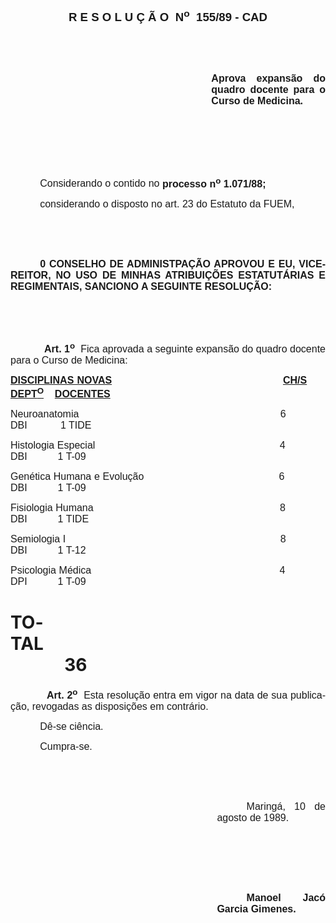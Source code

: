 <body lang=PT-BR style='tab-interval:35.4pt'>

<div class=Section1>

<p class=MsoNormal align=center style='text-align:center'><b style='mso-bidi-font-weight:
normal'><span style='font-size:14.0pt;mso-bidi-font-size:10.0pt;font-family:
Arial'>R E S O L U Ç Ã O<span style="mso-spacerun: yes">  </span>N<sup>o</sup><span
style="mso-spacerun: yes">  </span>155/89 - CAD<o:p></o:p></span></b></p>

<p class=MsoNormal style='text-align:justify'><span style='font-size:12.0pt;
mso-bidi-font-size:10.0pt;font-family:Arial'><![if !supportEmptyParas]>&nbsp;<![endif]><o:p></o:p></span></p>

<p class=MsoNormal style='text-align:justify'><span style='font-size:12.0pt;
mso-bidi-font-size:10.0pt;font-family:Arial'><![if !supportEmptyParas]>&nbsp;<![endif]><o:p></o:p></span></p>

<p class=MsoNormal style='margin-left:241.0pt;text-align:justify'><b><span
style='font-size:12.0pt;mso-bidi-font-size:10.0pt;font-family:Arial'>Aprova
expansão do quadro docente para o Curso de Medicina.<o:p></o:p></span></b></p>

<p class=MsoNormal style='text-align:justify'><span style='font-size:12.0pt;
mso-bidi-font-size:10.0pt;font-family:Arial'><![if !supportEmptyParas]>&nbsp;<![endif]><o:p></o:p></span></p>

<p class=MsoNormal style='text-align:justify'><span style='font-size:12.0pt;
mso-bidi-font-size:10.0pt;font-family:Arial'><![if !supportEmptyParas]>&nbsp;<![endif]><o:p></o:p></span></p>

<p class=MsoNormal style='text-align:justify'><span style='font-size:12.0pt;
mso-bidi-font-size:10.0pt;font-family:Arial'><![if !supportEmptyParas]>&nbsp;<![endif]><o:p></o:p></span></p>

<p class=MsoNormal style='text-align:justify;text-indent:35.4pt'><span
style='font-size:12.0pt;mso-bidi-font-size:10.0pt;font-family:Arial'>Considerando
o contido no <b>processo n<sup>o</sup> 1.071/88;</b><o:p></o:p></span></p>

<p class=MsoNormal style='text-align:justify;text-indent:35.4pt'><span
style='font-size:12.0pt;mso-bidi-font-size:10.0pt;font-family:Arial'>considerando
o disposto no art. 23 do Estatuto da FUEM,<b style='mso-bidi-font-weight:normal'><o:p></o:p></b></span></p>

<p class=MsoNormal style='text-align:justify'><span style='font-size:12.0pt;
mso-bidi-font-size:10.0pt;font-family:Arial'><![if !supportEmptyParas]>&nbsp;<![endif]><o:p></o:p></span></p>

<p class=MsoNormal style='text-align:justify'><span style='font-size:12.0pt;
mso-bidi-font-size:10.0pt;font-family:Arial'><![if !supportEmptyParas]>&nbsp;<![endif]><o:p></o:p></span></p>

<p class=MsoNormal style='text-align:justify;text-indent:35.4pt'><b><span
style='font-size:12.0pt;mso-bidi-font-size:10.0pt;font-family:Arial'>0 CONSELHO
DE ADMINISTPAÇÃO APROVOU E EU, VICE-REITOR, NO USO DE MINHAS ATRIBUIÇÕES
ESTATUTÁRIAS E REGIMENTAIS, SANCIONO A SEGUINTE RESOLUÇÃO:<o:p></o:p></span></b></p>

<p class=MsoNormal style='text-align:justify'><span style='font-size:12.0pt;
mso-bidi-font-size:10.0pt;font-family:Arial'><![if !supportEmptyParas]>&nbsp;<![endif]><o:p></o:p></span></p>

<p class=MsoNormal style='text-align:justify;tab-stops:336.6pt'><span
style='font-size:12.0pt;mso-bidi-font-size:10.0pt;font-family:Arial'><![if !supportEmptyParas]>&nbsp;<![endif]><o:p></o:p></span></p>

<p class=MsoNormal style='text-align:justify;tab-stops:35.45pt 336.6pt'><span
style='font-size:12.0pt;mso-bidi-font-size:10.0pt;font-family:Arial'><span
style='mso-tab-count:1'>            </span><b>Art. 1<sup>o</sup></b><span
style="mso-spacerun: yes">  </span>Fica aprovada a seguinte expansão do quadro
docente para o Curso de Medicina:<o:p></o:p></span></p>

<p class=MsoNormal style='text-align:justify;tab-stops:223.2pt 10.0cm 333.15pt 382.75pt'><b
style='mso-bidi-font-weight:normal'><u><span style='font-size:12.0pt;
mso-bidi-font-size:10.0pt;font-family:Arial'>DISCIPLINAS NOVAS</span></u></b><b
style='mso-bidi-font-weight:normal'><span style='font-size:12.0pt;mso-bidi-font-size:
10.0pt;font-family:Arial'><span style='mso-tab-count:2'>                                                      </span><u>CH/S</u>
<span style='mso-tab-count:1'>      </span><u>DEPT<sup>O</sup></u> <span
style='mso-tab-count:1'>   </span><u>DOCENTES</u><o:p></o:p></span></b></p>

<p class=MsoNormal style='text-align:justify;tab-stops:232.2pt 282.6pt 336.6pt'><span
style='font-size:12.0pt;mso-bidi-font-size:10.0pt;font-family:Arial'>Neuroanatomia<span
style='mso-tab-count:2'>                                                                    </span><span
style="mso-spacerun: yes">   </span>6<span style='mso-tab-count:1'>             </span><span
style="mso-spacerun: yes">  </span>DBI<span style='mso-tab-count:1'>         </span><span
style="mso-spacerun: yes">   </span>1 TIDE<o:p></o:p></span></p>

<p class=MsoNormal style='text-align:justify;tab-stops:232.2pt 282.6pt 334.8pt'><span
style='font-size:12.0pt;mso-bidi-font-size:10.0pt;font-family:Arial'>Histologia
Especial<span style='mso-tab-count:2'>                                                             </span><span
style="mso-spacerun: yes">   </span>4<span style='mso-tab-count:1'>            </span><span
style="mso-spacerun: yes">   </span>DBI<span style='mso-tab-count:1'>        </span><span
style="mso-spacerun: yes">   </span>1 T-09<o:p></o:p></span></p>

<p class=MsoNormal style='text-align:justify;tab-stops:232.2pt 282.6pt 334.8pt'><span
style='font-size:12.0pt;mso-bidi-font-size:10.0pt;font-family:Arial'>Genética
Humana e Evolução<span style='mso-tab-count:2'>                                           </span><span
style="mso-spacerun: yes">   </span>6<span style='mso-tab-count:1'>            </span><span
style="mso-spacerun: yes">   </span>DBI<span style='mso-tab-count:1'>        </span><span
style="mso-spacerun: yes">   </span>1 T-09<o:p></o:p></span></p>

<p class=MsoNormal style='text-align:justify;tab-stops:232.2pt 282.6pt 334.8pt'><span
style='font-size:12.0pt;mso-bidi-font-size:10.0pt;font-family:Arial'>Fisiologia
Humana<span style='mso-tab-count:2'>                                                              </span><span
style="mso-spacerun: yes">   </span>8<span style='mso-tab-count:1'>            </span><span
style="mso-spacerun: yes">   </span>DBI<span style='mso-tab-count:1'>        </span><span
style="mso-spacerun: yes">   </span>1 TIDE<o:p></o:p></span></p>

<p class=MsoNormal style='text-align:justify;tab-stops:232.2pt 282.6pt 334.8pt'><span
style='font-size:12.0pt;mso-bidi-font-size:10.0pt;font-family:Arial'>Semiologia
I<span style='mso-tab-count:2'>                                                                         </span><span
style="mso-spacerun: yes">   </span>8<span style='mso-tab-count:1'>            </span><span
style="mso-spacerun: yes">   </span>DBI<span style='mso-tab-count:1'>        </span><span
style="mso-spacerun: yes">   </span>1 T-12<o:p></o:p></span></p>

<p class=MsoNormal style='text-align:justify;tab-stops:232.2pt 282.6pt 334.8pt'><span
style='font-size:12.0pt;mso-bidi-font-size:10.0pt;font-family:Arial'>Psicologia
Médica<span style='mso-tab-count:2'>                                                              </span><span
style="mso-spacerun: yes">   </span>4<span style='mso-tab-count:1'>            </span><span
style="mso-spacerun: yes">   </span>DPI<span style='mso-tab-count:1'>        </span><span
style="mso-spacerun: yes">   </span>1 T-09<o:p></o:p></span></p>

<h1>TOTAL<span style='mso-tab-count:7'>                                                                                 </span>
36</h1>

<p class=MsoNormal style='text-align:justify;tab-stops:35.45pt 378.0pt'><span
style='font-size:12.0pt;mso-bidi-font-size:10.0pt;font-family:Arial'><span
style='mso-tab-count:1'>            </span><b>Art. 2<sup>o</sup></b><span
style="mso-spacerun: yes">  </span>Esta resolução entra em vigor na data de sua
publicação, revogadas as disposições em contrário.<o:p></o:p></span></p>

<p class=MsoNormal style='text-align:justify;text-indent:35.4pt'><span
style='font-size:12.0pt;mso-bidi-font-size:10.0pt;font-family:Arial'>Dê-se
ciência.<o:p></o:p></span></p>

<p class=MsoNormal style='text-align:justify;text-indent:35.4pt'><span
style='font-size:12.0pt;mso-bidi-font-size:10.0pt;font-family:Arial'>Cumpra-se.<o:p></o:p></span></p>

<p class=MsoNormal style='text-align:justify'><span style='font-size:12.0pt;
mso-bidi-font-size:10.0pt;font-family:Arial'><![if !supportEmptyParas]>&nbsp;<![endif]><o:p></o:p></span></p>

<p class=MsoNormal style='text-align:justify'><span style='font-size:12.0pt;
mso-bidi-font-size:10.0pt;font-family:Arial'><![if !supportEmptyParas]>&nbsp;<![endif]><o:p></o:p></span></p>

<p class=MsoNormal style='margin-left:247.8pt;text-align:justify;text-indent:
35.4pt'><span style='font-size:12.0pt;mso-bidi-font-size:10.0pt;font-family:
Arial'>Maringá, 10 de agosto de 1989.<o:p></o:p></span></p>

<p class=MsoNormal style='margin-left:247.8pt;text-align:justify;text-indent:
35.4pt'><span style='font-size:12.0pt;mso-bidi-font-size:10.0pt;font-family:
Arial'><![if !supportEmptyParas]>&nbsp;<![endif]><o:p></o:p></span></p>

<p class=MsoNormal style='margin-left:247.8pt;text-align:justify;text-indent:
35.4pt'><span style='font-size:12.0pt;mso-bidi-font-size:10.0pt;font-family:
Arial'><![if !supportEmptyParas]>&nbsp;<![endif]><o:p></o:p></span></p>

<p class=MsoNormal style='margin-left:247.8pt;text-align:justify;text-indent:
35.4pt'><span style='font-size:12.0pt;mso-bidi-font-size:10.0pt;font-family:
Arial'><![if !supportEmptyParas]>&nbsp;<![endif]><o:p></o:p></span></p>

<p class=MsoNormal style='margin-left:247.8pt;text-align:justify;text-indent:
35.4pt'><b><span lang=ES-TRAD style='font-size:12.0pt;mso-bidi-font-size:10.0pt;
font-family:Arial;mso-ansi-language:ES-TRAD'>Manoel Jacó Garcia Gimenes.<o:p></o:p></span></b></p>

</div>

</body>
